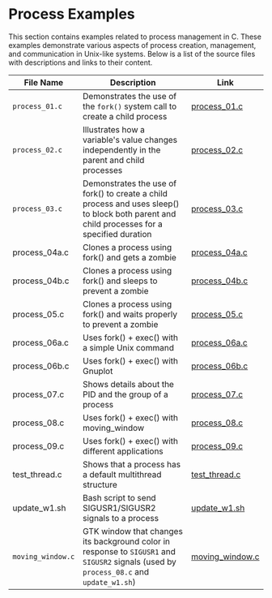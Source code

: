 # Process Examples

This section contains examples related to process management in C. These examples demonstrate various aspects of process creation, management, and communication in Unix-like systems. Below is a list of the source files with descriptions and links to their content.

| File Name        | Description                                                               | Link |
|------------------|---------------------------------------------------------------------------|------|
| `process_01.c`     | Demonstrates the use of the `fork()` system call to create a child process                             | [process_01.c](https://github.com/alainlebret/os/blob/master/exemplier/1_process/src/process_01.c) |
| `process_02.c`     | Illustrates how a variable's value changes independently in the parent and child processes | [process_02.c](https://github.com/alainlebret/os/blob/master/exemplier/1_process/src/process_02.c) |
| `process_03.c`     | Demonstrates the use of fork() to create a child process and uses sleep() to block both parent and child processes for a specified duration            | [process_03.c](https://github.com/alainlebret/os/blob/master/exemplier/1_process/src/process_03.c) |
| process_04a.c    | Clones a process using fork() and gets a zombie                           | [process_04a.c](https://github.com/alainlebret/os/blob/master/exemplier/1_process/src/process_04a.c) |
| process_04b.c    | Clones a process using fork() and sleeps to prevent a zombie              | [process_04b.c](https://github.com/alainlebret/os/blob/master/exemplier/1_process/src/process_04b.c) |
| process_05.c     | Clones a process using fork() and waits properly to prevent a zombie      | [process_05.c](https://github.com/alainlebret/os/blob/master/exemplier/1_process/src/process_05.c) |
| process_06a.c    | Uses fork() + exec() with a simple Unix command                           | [process_06a.c](https://github.com/alainlebret/os/blob/master/exemplier/1_process/src/process_06a.c) |
| process_06b.c    | Uses fork() + exec() with Gnuplot                                         | [process_06b.c](https://github.com/alainlebret/os/blob/master/exemplier/1_process/src/process_06b.c) |
| process_07.c     | Shows details about the PID and the group of a process                    | [process_07.c](https://github.com/alainlebret/os/blob/master/exemplier/1_process/src/process_07.c) |
| process_08.c     | Uses fork() + exec() with moving_window                                   | [process_08.c](https://github.com/alainlebret/os/blob/master/exemplier/1_process/src/process_08.c) |
| process_09.c     | Uses fork() + exec() with different applications                          | [process_09.c](https://github.com/alainlebret/os/blob/master/exemplier/1_process/src/process_09.c) |
| test_thread.c    | Shows that a process has a default multithread structure                  | [test_thread.c](https://github.com/alainlebret/os/blob/master/exemplier/1_process/src/test_thread.c) |
| update_w1.sh     | Bash script to send SIGUSR1/SIGUSR2 signals to a process                  | [update_w1.sh](https://github.com/alainlebret/os/blob/master/exemplier/1_process/src/update_w1.sh) |
| `moving_window.c`  | GTK window that changes its background color in response to `SIGUSR1` and `SIGUSR2` signals (used by `process_08.c` and `update_w1.sh`)                  | [moving_window.c](https://github.com/alainlebret/os/blob/master/exemplier/1_process/src/moving_window.c) |

